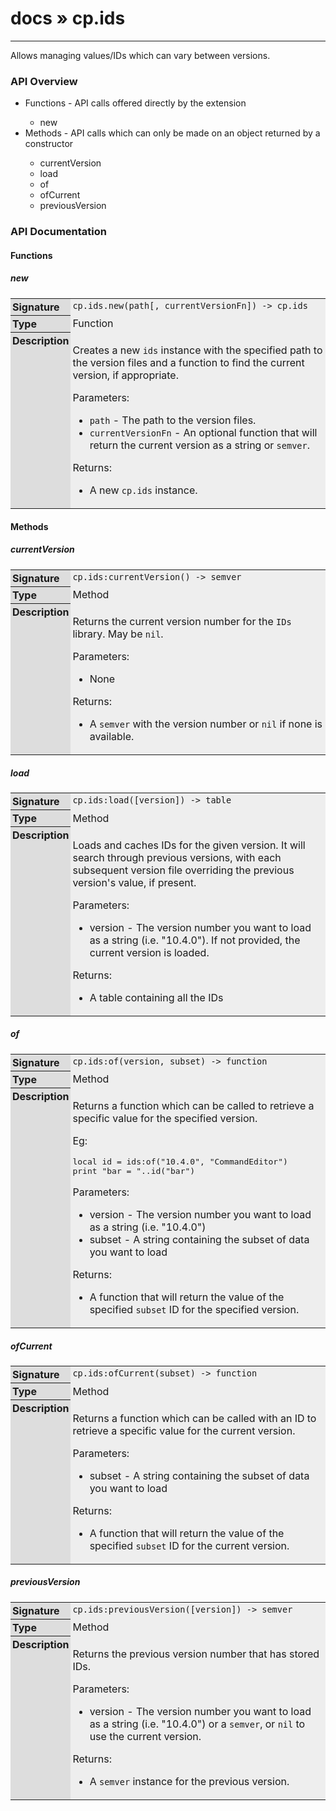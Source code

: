 # [docs](index.md) » cp.ids
---

Allows managing values/IDs which can vary between versions.

<style type="text/css">
	a { text-decoration: none; }
	a:hover { text-decoration: underline; }
	th { background-color: #DDDDDD; vertical-align: top; padding: 3px; }
	td { width: 100%; background-color: #EEEEEE; vertical-align: top; padding: 3px; }
	table { width: 100% ; border: 1px solid #0; text-align: left; }
	section > table table td { width: 0; }
</style>
<link rel="stylesheet" href="../../css/docs.css" type="text/css" media="screen" />
<h3>API Overview</h3>
<ul>
<li>Functions - API calls offered directly by the extension</li>
  <ul>
	<li><a href="#new">new</a></li>
  </ul>
<li>Methods - API calls which can only be made on an object returned by a constructor</li>
  <ul>
	<li><a href="#currentVersion">currentVersion</a></li>
	<li><a href="#load">load</a></li>
	<li><a href="#of">of</a></li>
	<li><a href="#ofCurrent">ofCurrent</a></li>
	<li><a href="#previousVersion">previousVersion</a></li>
  </ul>
</ul>
<h3>API Documentation</h3>
<h4 class="documentation-section">Functions</h4>
  <section id="new">
	<h5><a href="#new">new</a></h5>
	<table>
	  <tr>
		<th>Signature</th>
		<td><code>cp.ids.new(path[, currentVersionFn]) -&gt; cp.ids</code></td>
	  </tr>
	  <tr>
		<th>Type</th>
		<td>Function</td>
	  </tr>
	  <tr>
		<th>Description</th>
		<td><p>Creates a new <code>ids</code> instance with the specified path to the version files and
a function to find the current version, if appropriate.</p>
<p>Parameters:</p>
<ul>
<li><code>path</code>                - The path to the version files.</li>
<li><code>currentVersionFn</code>    - An optional function that will return the current version as a string or <code>semver</code>.</li>
</ul>
<p>Returns:</p>
<ul>
<li>A new <code>cp.ids</code> instance.</li>
</ul>
</td>
	  </tr>
	</table>
  </section>
<h4 class="documentation-section">Methods</h4>
  <section id="currentVersion">
	<h5><a href="#currentVersion">currentVersion</a></h5>
	<table>
	  <tr>
		<th>Signature</th>
		<td><code>cp.ids:currentVersion() -&gt; semver</code></td>
	  </tr>
	  <tr>
		<th>Type</th>
		<td>Method</td>
	  </tr>
	  <tr>
		<th>Description</th>
		<td><p>Returns the current version number for the <code>IDs</code> library. May be <code>nil</code>.</p>
<p>Parameters:</p>
<ul>
<li>None</li>
</ul>
<p>Returns:</p>
<ul>
<li>A <code>semver</code> with the version number or <code>nil</code> if none is available.</li>
</ul>
</td>
	  </tr>
	</table>
  </section>
  <section id="load">
	<h5><a href="#load">load</a></h5>
	<table>
	  <tr>
		<th>Signature</th>
		<td><code>cp.ids:load([version]) -&gt; table</code></td>
	  </tr>
	  <tr>
		<th>Type</th>
		<td>Method</td>
	  </tr>
	  <tr>
		<th>Description</th>
		<td><p>Loads and caches IDs for the given version. It will search through previous versions,
with each subsequent version file overriding the previous version's value, if present.</p>
<p>Parameters:</p>
<ul>
<li>version - The version number you want to load as a string (i.e. "10.4.0"). If not provided, the current version is loaded.</li>
</ul>
<p>Returns:</p>
<ul>
<li>A table containing all the IDs</li>
</ul>
</td>
	  </tr>
	</table>
  </section>
  <section id="of">
	<h5><a href="#of">of</a></h5>
	<table>
	  <tr>
		<th>Signature</th>
		<td><code>cp.ids:of(version, subset) -&gt; function</code></td>
	  </tr>
	  <tr>
		<th>Type</th>
		<td>Method</td>
	  </tr>
	  <tr>
		<th>Description</th>
		<td><p>Returns a function which can be called to retrieve a specific value for the specified version.</p>
<p>Eg:</p>
<div class="highlight"><pre><span></span><span class="kd">local</span> <span class="n">id</span> <span class="o">=</span> <span class="n">ids</span><span class="p">:</span><span class="n">of</span><span class="p">(</span><span class="s2">&quot;10.4.0&quot;</span><span class="p">,</span> <span class="s2">&quot;CommandEditor&quot;</span><span class="p">)</span>
<span class="nb">print</span> <span class="s2">&quot;bar = &quot;</span><span class="o">..</span><span class="n">id</span><span class="p">(</span><span class="s2">&quot;bar&quot;</span><span class="p">)</span>
</pre></div>
<p>Parameters:</p>
<ul>
<li>version - The version number you want to load as a string (i.e. "10.4.0")</li>
<li>subset - A string containing the subset of data you want to load</li>
</ul>
<p>Returns:</p>
<ul>
<li>A function that will return the value of the specified <code>subset</code> ID for the specified version.</li>
</ul>
</td>
	  </tr>
	</table>
  </section>
  <section id="ofCurrent">
	<h5><a href="#ofCurrent">ofCurrent</a></h5>
	<table>
	  <tr>
		<th>Signature</th>
		<td><code>cp.ids:ofCurrent(subset) -&gt; function</code></td>
	  </tr>
	  <tr>
		<th>Type</th>
		<td>Method</td>
	  </tr>
	  <tr>
		<th>Description</th>
		<td><p>Returns a function which can be called with an ID to retrieve a specific value for the current version.</p>
<p>Parameters:</p>
<ul>
<li>subset - A string containing the subset of data you want to load</li>
</ul>
<p>Returns:</p>
<ul>
<li>A function that will return the value of the specified <code>subset</code> ID for the current version.</li>
</ul>
</td>
	  </tr>
	</table>
  </section>
  <section id="previousVersion">
	<h5><a href="#previousVersion">previousVersion</a></h5>
	<table>
	  <tr>
		<th>Signature</th>
		<td><code>cp.ids:previousVersion([version]) -&gt; semver</code></td>
	  </tr>
	  <tr>
		<th>Type</th>
		<td>Method</td>
	  </tr>
	  <tr>
		<th>Description</th>
		<td><p>Returns the previous version number that has stored IDs.</p>
<p>Parameters:</p>
<ul>
<li>version      - The version number you want to load as a string (i.e. "10.4.0") or a <code>semver</code>, or <code>nil</code> to use the current version.</li>
</ul>
<p>Returns:</p>
<ul>
<li>A <code>semver</code> instance for the previous version.</li>
</ul>
</td>
	  </tr>
	</table>
  </section>
